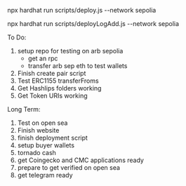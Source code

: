 npx hardhat run scripts/deploy.js --network sepolia

npx hardhat run scripts/deployLogAdd.js --network sepolia 

To Do:
1) setup repo for testing on arb sepolia
    - get an rpc
    - transfer arb sep eth to test wallets
2) Finish create pair script
3) Test ERC1155 transferFroms
4) Get Hashlips folders working
5) Get Token URIs working

Long Term:
1) Test on open sea
2) Finish website
3) finish deployment script
4) setup buyer wallets
5) tornado cash
6) get Coingecko and CMC applications ready
7) prepare to get verified on open sea
8) get telegram ready